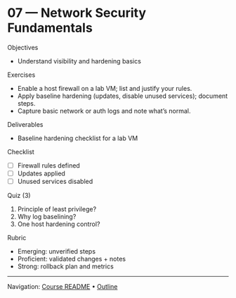 # 07 — Network Security Fundamentals

Objectives
- Understand visibility and hardening basics

Exercises
- Enable a host firewall on a lab VM; list and justify your rules.
- Apply baseline hardening (updates, disable unused services); document steps.
- Capture basic network or auth logs and note what’s normal.

Deliverables
- Baseline hardening checklist for a lab VM

Checklist
- [ ] Firewall rules defined
- [ ] Updates applied
- [ ] Unused services disabled

Quiz (3)
1) Principle of least privilege?
2) Why log baselining?
3) One host hardening control?

Rubric
- Emerging: unverified steps
- Proficient: validated changes + notes
- Strong: rollback plan and metrics

---
Navigation: [Course README](../../README.md) • [Outline](../../docs/outline.md)
